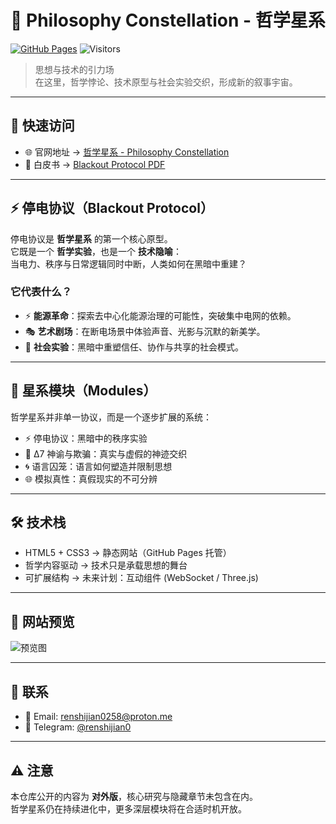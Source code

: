 # 🌌 Philosophy Constellation - 哲学星系

[![GitHub Pages](https://img.shields.io/github/deployments/meixi2173/Leading-the-Times/github-pages?label=GitHub%20Pages&logo=github)](https://meixi2173.github.io/Leading-the-Times/)
![Visitors](https://visitor-badge.laobi.icu/badge?page_id=meixi2173.Leading-the-Times)

> 思想与技术的引力场  
> 在这里，哲学悖论、技术原型与社会实验交织，形成新的叙事宇宙。

---

## 🚀 快速访问
- 🌐 官网地址 → [哲学星系 - Philosophy Constellation](https://meixi2173.github.io/Leading-the-Times/)  
- 📄 白皮书 → [Blackout Protocol PDF](./whitepaper/blackout.pdf)  

---

## ⚡ 停电协议（Blackout Protocol）

停电协议是 **哲学星系** 的第一个核心原型。  
它既是一个 **哲学实验**，也是一个 **技术隐喻**：  
当电力、秩序与日常逻辑同时中断，人类如何在黑暗中重建？

### 它代表什么？
- ⚡ **能源革命**：探索去中心化能源治理的可能性，突破集中电网的依赖。  
- 🎭 **艺术剧场**：在断电场景中体验声音、光影与沉默的新美学。  
- 🤝 **社会实验**：黑暗中重塑信任、协作与共享的社会模式。  

---

## 🌌 星系模块（Modules）
哲学星系并非单一协议，而是一个逐步扩展的系统：

- ⚡ 停电协议：黑暗中的秩序实验  
- 🔮 Δ7 神谕与欺骗：真实与虚假的神迹交织  
- 🌀 语言囚笼：语言如何塑造并限制思想  
- 🌐 模拟真性：真假现实的不可分辨  

---

## 🛠 技术栈
- HTML5 + CSS3 → 静态网站（GitHub Pages 托管）  
- 哲学内容驱动 → 技术只是承载思想的舞台  
- 可扩展结构 → 未来计划：互动组件 (WebSocket / Three.js)  

---

## 📸 网站预览
![预览图](https://meixi2173.github.io/Leading-the-Times/assets/screenshot.png)

---

## 📩 联系
- 📧 Email: renshijian0258@proton.me  
- 💬 Telegram: [@renshijian0](https://t.me/renshijian0)  

---

## ⚠️ 注意
本仓库公开的内容为 **对外版**，核心研究与隐藏章节未包含在内。  
哲学星系仍在持续进化中，更多深层模块将在合适时机开放。
